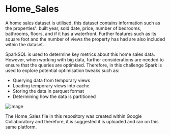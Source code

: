 # Home_Sales

A home sales dataset is utilised, this dataset contains information such as the properties': built year, sold date, price, number of bedrooms, bathrooms, floors, and if it has a waterfront. Further features such as its square foot and the number of views the property has had are also included within the dataset.

SparkSQL is used to determine key metrics about this home sales data. However, when working with big data, further considerations are needed to ensure that the queries are optimised. Therefore, in this challenge Spark is used to explore potential optimisation tweaks such as:
- Querying data from temporary views
- Loading temporary views into cache
- Storing the data in parquet format
- Determining how the data is partitioned

![image](https://github.com/lishanisrikaran/Home_Sales/assets/126973634/0659e203-8057-4acb-ad7e-7a5d61b3050c)

The Home_Sales file in this repository was created within Google Collaboratory and therefore, it is suggested it is uploaded and ran on this same platform.
